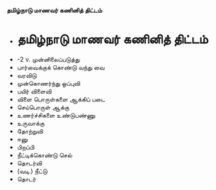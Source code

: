 **தமிழ்நாடு மாணவர் கணினித் திட்டம்**
- # தமிழ்நாடு மாணவர் கணினித் திட்டம்
- -2 v. முன்னிலைப்படுத்து
- பார்வைக்குக் கொண்டு வந்து வை
- வரவிடு
- முன்கொணர்ந்து ஒப்புவி
- பயிர் விளைவி
- விளை பொருள்களை ஆக்கிப் படை
- செய்பொருள் ஆக்கு
- உணர்ச்சிகளை உண்டுபண்ணு
- உருவாக்கு
- தோற்றுவி
- ஈனு
- பிறப்பி
- நீட்டிக்கொண்டு செல்
- தொடர்வி
- (வடி.) நீட்டு
- தொடர்

